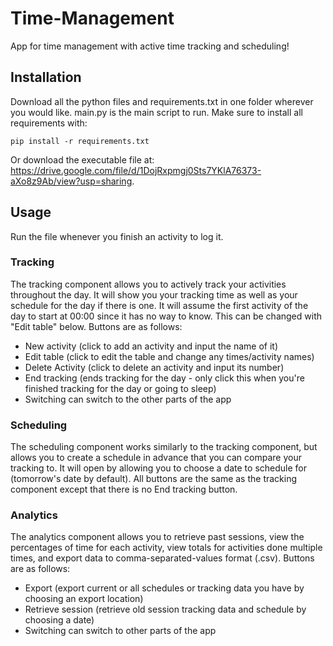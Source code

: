 # Time-Management
App for time management with active time tracking and scheduling!
## Installation
Download all the python files and requirements.txt in one folder wherever you would like. main.py is the main script to run. Make sure to install all requirements with:
```
pip install -r requirements.txt
```
Or download the executable file at: https://drive.google.com/file/d/1DojRxpmgj0Sts7YKlA76373-aXo8z9Ab/view?usp=sharing.
## Usage
Run the file whenever you finish an activity to log it.
### Tracking
The tracking component allows you to actively track your activities throughout the day. It will show you your tracking time as well as your schedule for the day if there is one. It will assume the first activity of the day to start at 00:00 since it has no way to know. This can be changed with "Edit table" below. Buttons are as follows:
- New activity (click to add an activity and input the name of it)
- Edit table (click to edit the table and change any times/activity names)
- Delete Activity (click to delete an activity and input its number)
- End tracking (ends tracking for the day - only click this when you're finished tracking for the day or going to sleep)
- Switching can switch to the other parts of the app
### Scheduling
The scheduling component works similarly to the tracking component, but allows you to create a schedule in advance that you can compare your tracking to. It will open by allowing you to choose a date to schedule for (tomorrow's date by default). All buttons are the same as the tracking component except that there is no End tracking button.
### Analytics
The analytics component allows you to retrieve past sessions, view the percentages of time for each activity, view totals for activities done multiple times, and export data to comma-separated-values format (.csv). Buttons are as follows:
- Export (export current or all schedules or tracking data you have by choosing an export location)
- Retrieve session (retrieve old session tracking data and schedule by choosing a date)
- Switching can switch to other parts of the app
